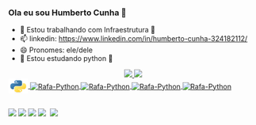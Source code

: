 ### Ola eu sou Humberto Cunha 👋

- 🔭 Estou trabalhando com Infraestrutura 🐧
- 📫 linkedin: https://www.linkedin.com/in/humberto-cunha-324182112/
- 😄 Pronomes: ele/dele
- 🌱 Estou estudando python 🐍

 
 <div align="center">
  <a href="https://github.com/humbertocrispim">
  <img height="180em" src="https://github-readme-stats.vercel.app/api?username=humbertocrispim&show_icons=true&theme=dracula&include_all_commits=true&count_private=true"/>
  <img height="180em" src="https://github-readme-stats.vercel.app/api/top-langs/?username=humbertocrispim&layout=compact&langs_count=7&theme=dracula"/>
</div>

 <img align="center" alt="Rafa-Python" height="30" width="40" src="https://raw.githubusercontent.com/devicons/devicon/master/icons/python/python-original.svg">
 <img align="center" alt="Rafa-Python" height="30" width="40" src="https://cdn.jsdelivr.net/gh/devicons/devicon/icons/azure/azure-original.svg" />
 <img align="center" alt="Rafa-Python" height="30" width="40" src="https://cdn.jsdelivr.net/gh/devicons/devicon/icons/bash/bash-original.svg" />
 <img align="center" alt="Rafa-Python" height="30" width="40" src="https://cdn.jsdelivr.net/gh/devicons/devicon/icons/debian/debian-original-wordmark.svg" />
<img align="center" alt="Rafa-Python" height="30" width="40" src="https://cdn.jsdelivr.net/gh/devicons/devicon/icons/linux/linux-original.svg" />

 
   ##
 
 <div> 
  <a href="https://instagram.com/humbertocunhac" target="_blank"><img src="https://img.shields.io/badge/-Instagram-%23E4405F?style=for-the-badge&logo=instagram&logoColor=white" target="_blank"></a>
 	<a href="https://www.twitch.tv/" target="_blank"><img src="https://img.shields.io/badge/Twitch-9146FF?style=for-the-badge&logo=twitch&logoColor=white" target="_blank"></a>
 <a href="https://discord.gg/" target="_blank"><img src="https://img.shields.io/badge/Discord-7289DA?style=for-the-badge&logo=discord&logoColor=white" target="_blank"></a> 
  <a href = "mailto:humberto.cunha.crispim@gmail.com"><img src="https://img.shields.io/badge/-Gmail-%23333?style=for-the-badge&logo=gmail&logoColor=white" target="_blank"></a>
  <a href="https://www.linkedin.com/in/humberto-cunha-324182112/" target="_blank"><img target="_blank"></a> 
  <a href="@humbertocunhacrispim" target="_blank"><img src="https://img.shields.io/badge/Telegram-2CA5E0?style=for-the-badge&logo=telegram&logoColor=white" target="_blank"></a> 
